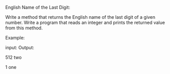 English Name of the Last Digit:


Write a method that returns the English name of the last digit of a given number. Write a program that reads an integer and prints the returned value from this method.



Example:



input:                 Output:

512                     two    

1                       one